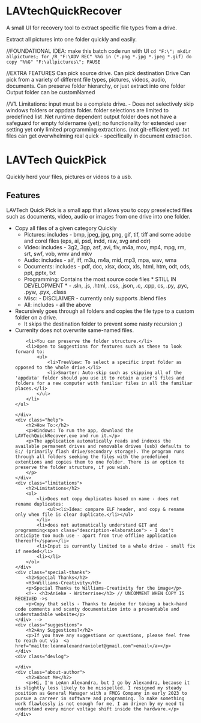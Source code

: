 # LAVtechQuickRecover

A small UI for recovery tool to extract specific file types from a drive. 

Extract all pictures into one folder quickly and easily. 

//FOUNDATIONAL IDEA: make this batch code run with UI
`cd "F:\";
mkdir allpictures;
for /R "F:\ADV REC" %%G in (*.png *.jpg *.jpeg *.gif) do copy "%%G" "F:\allpictures\";
PAUSE`

//EXTRA FEATURES
Can pick source drive.
Can pick destination Drive
Can pick from a variety of different file types, pictures, videos, audio, documents. 
Can preserve folder hierarchy, or just extract into one folder 
Output folder can be customNamed 

//V1. Limitations: 
input must be a complete drive. - Does not selectively skip windows folders or appdata folder. 
folder selections are limited to predefined list
.Net runtime dependent 
output folder does not have a safeguard for empty foldername (yet);
no functionality for extended user setting yet
only limited programming extractions. (not git-efficient yet)
.txt files can get overwhelming real quick - specifically in document extraction.

<div class="intro">
        <h1>LAVTech QuickPick</h1>
        <p>Quickly herd your files, pictures or videos to a usb.</p>
    </div>
    <div class="features">
        <h2>Features</h2>
    <p>LAVTech Quick Pick is a small app that allows you to copy preselected files such as documents, video, audio or images from one drive into one folder.</p>
    <ul>
        <li>Copy all files of a given category Quickly
            <ul>
                <!--   private string[] fileOptions = { "Pictures", "Videos","Audio", "Documents", "Misc", "All" };
        string[] pictureExtensions = { ".png", ".jpg", ".jpeg", ".gif", "tiff", ".tif", ".bmp" };
        string[] vectorGraphicsExtentions = { ".EPS", ".AI", ".psd",".indd", ".raw", ".svg", ".cdr" };
        string[] audioExtensions = {".AIF", ".IFF", ".M3U", ".M4A", ".MID", ".MP3", ".MPA", ".WAV", ".WMA" };
        string[] videoExtensions = { ".3G2", ".3GP", ".ASF", ".AVI", ".FLV", ".M4V", ".MOV", ".MP4", ".MPG", ".RM", ".SRT", ".SWF", ".VOB", ".WMV" };
        string[] documentExtensions = { ".PDF", ".doc",".xlsx", "docx", ".xls",".html",".htm", ".ODT", ".ODS", ".PPT", ".PPTX", ".TXT" };
        string[] programmingExtentions = {".sln",".js", ".html", ".css", ".json", ".c", ".cpp", "cs", ".py", ".pyc", ".pyw", ".pyx", ".class" /*, "", "", "", "", "", "", ""*/ };  -->
            <li>Pictures: <span class="description-elaboration">includes - bmp, jpeg, jpg, png, gif, tif, tiff and some adobe and corel files (eps, ai, psd, indd, raw, svg and cdr)</span></li>
            <li>Video: <span class="description-elaboration">includes - 3g2, 3gp, asf, avi, flv, m4a, mov, mp4, mpg, rm, srt, swf, vob, wmv and mkv</span></li>
            <li>Audio: <span class="description-elaboration">includes - aif, iff, m3u, m4a, mid, mp3, mpa, wav, wma</span></li>
            <li>Documents: <span class="description-elaboration">includes - pdf, doc, xlsx, docx, xls, html, htm, odt, ods, ppt, pptx, txt</span></li>
            <li>Programming: <span class="description-elaboration"> Contains the most source code files * STILL IN DEVELOPMENT * - .sln, .js, .html, .css, .json, .c, .cpp, cs, .py, .pyc, .pyw, .pyx, .class </span></li>
            <li>Misc:  <span class="description-elaboration">- DISCLAIMER -  currently only supports .blend files</span></li>
            <li>All: <span class="description-elaboration">includes - all the above </span></li>
        </ul>
        </li>
        <li>Recursively goes through all folders and copies the file type to a custom folder on a drive.
            <ul><li>It skips the destination folder to prevent some nasty recursion ;)</li></ul>
        </li>
        <li>Currenlty does not overwrite same-named files.</li>

        <li>You can preserve the folder structure.</li>
        <li>Open to Suggestions for features such as these to look forward to:
            <ul>
                <li>TreeView: To select a specific input folder as opposed to the whole drive.</li>
                <li>Smarter: Auto-skip such as skipping all of the 'appdata' folder should you use it to retain a user's files and folders for a new computer with familiar files in all the familiar places.</li>
            </ul>
        </li>
    </ul>

    </div>
    <div class="help">
        <h2>How To:</h2>
        <p>Windows: To run the app, download the LAVTechQuickRecover.exe and run it.</p>
        <p>The application automatically reads and indexes the available permanent drives and removable drives (usb) defaults to E:/ (primarily flash drive/secondary storage). The program runs through all folders seeking the files with the predefined extentions and copies them to one folder. There is an option to preserve the folder structure, if you wish.
        </p>
    </div>
    <div class="limitations">
        <h2>Limitations</h2>
        <ol>
            <li>Does not copy duplicates based on name - does not rename duplicates: 
                <ul><li>Idea: compare ELF header, and copy & rename only when file is clear duplicate.</li></ul>
            </li>
            <li>does not automatically understand GIT and programming<span class="description-elaboration"> - I don't anticipte too much use - apart from true offline application thereoff</span></li>
            <li>Input is currently limited to a whole drive - small fix if needed</li>
            <li></li>
        </ol>
    </div>
    <div class="special-thanks">
        <h2>Special Thanks</h2>
        <H3>Williams-Creativity</H3>
        <p>Special Thanks to Williams-Creativity for the image</p>
        <!-- <h3>Anieke - Writerrise</h3> // UNCOMMENT WHEN COPY IS RECEIVED ->s
        <p>Copy that sells - Thanks to Anieke for taking a back-hand code comments and scanty documentation into a presentable and understandable website</p>
    </div> -->
    <div class="suggestions">
        <h2>Any Suggestions?</h2>
        <p>If you have any suggestions or questions, please feel free to reach out via  <a href="mailto:leannalexandraviolet@gmail.com">email</a></p>
    </div>
    <div class="devlog">

    </div>
    <div class="about-author">
        <h2>About Me</h2>
        <p>Hi, I'm LeAnn Alexandra, but I go by Alexandra, because it is slightly less likely to be misspelled. I resigned my steady position as General Manager with a FMCG Company in early 2023 to pursue a carreer in software and programming. To make something work flawlessly is not enough for me, I am driven by my need to understand every minor voltage shift inside the hardware.</p>
    </div>
